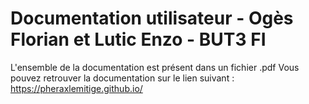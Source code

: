 # Documentation utilisateur - Ogès Florian et Lutic Enzo - BUT3 FI

L'ensemble de la documentation est présent dans un fichier .pdf
Vous pouvez retrouver la documentation sur le lien suivant : https://pheraxlemitige.github.io/